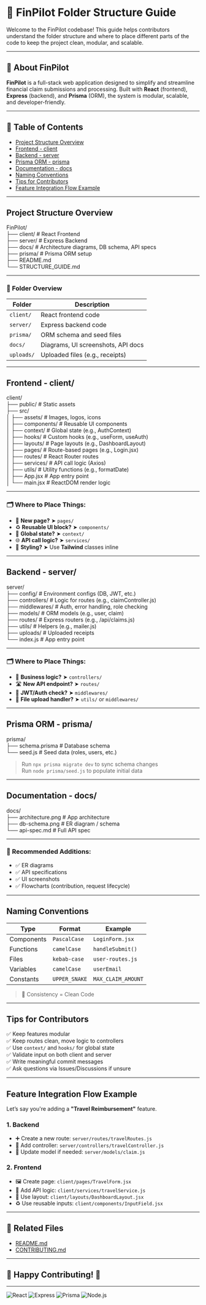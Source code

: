 # 🚀 FinPilot Folder Structure Guide

Welcome to the FinPilot codebase! This guide helps contributors understand the folder structure and where to place different parts of the code to keep the project clean, modular, and scalable.

---

## 🧾 About FinPilot

**FinPilot** is a full-stack web application designed to simplify and streamline financial claim submissions and processing. Built with **React** (frontend), **Express** (backend), and **Prisma** (ORM), the system is modular, scalable, and developer-friendly.

---

## 📑 Table of Contents

- [Project Structure Overview](#project-structure-overview)
- [Frontend - client](#frontend---client)
- [Backend - server](#backend---server)
- [Prisma ORM - prisma](#prisma-orm---prisma)
- [Documentation - docs](#documentation---docs)
- [Naming Conventions](#naming-conventions)
- [Tips for Contributors](#tips-for-contributors)
- [Feature Integration Flow Example](#feature-integration-flow-example)

---

## Project Structure Overview

FinPilot/  
├── client/                 # React Frontend  
├── server/                 # Express Backend  
├── docs/                   # Architecture diagrams, DB schema, API specs  
├── prisma/                 # Prisma ORM setup  
├── README.md  
└── STRUCTURE_GUIDE.md

---

### 📁 Folder Overview

| Folder     | Description                        |
| ---------- | ---------------------------------- |
| `client/`  | React frontend code                |
| `server/`  | Express backend code               |
| `prisma/`  | ORM schema and seed files          |
| `docs/`    | Diagrams, UI screenshots, API docs |
| `uploads/` | Uploaded files (e.g., receipts)    |

---

## Frontend - client/

client/  
├── public/                 # Static assets  
├── src/  
│ ├── assets/               # Images, logos, icons  
│ ├── components/           # Reusable UI components  
│ ├── context/              # Global state (e.g., AuthContext)  
│ ├── hooks/                # Custom hooks (e.g., useForm, useAuth)  
│ ├── layouts/              # Page layouts (e.g., DashboardLayout)  
│ ├── pages/                # Route-based pages (e.g., Login.jsx)  
│ ├── routes/               # React Router routes  
│ ├── services/             # API call logic (Axios)  
│ ├── utils/                # Utility functions (e.g., formatDate)  
│ ├── App.jsx               # App entry point  
│ └── main.jsx              # ReactDOM render logic

---

### 🗂️ Where to Place Things:

- 📄 **New page?** ➤ `pages/`
- ♻️ **Reusable UI block?** ➤ `components/`
- 🧠 **Global state?** ➤ `context/`
- 🌐 **API call logic?** ➤ `services/`
- 🎨 **Styling?** ➤ Use **Tailwind** classes inline

---

## Backend - server/

server/  
├── config/                 # Environment configs (DB, JWT, etc.)  
├── controllers/            # Logic for routes (e.g., claimController.js)  
├── middlewares/            # Auth, error handling, role checking  
├── models/                 # ORM models (e.g., user, claim)  
├── routes/                 # Express routers (e.g., /api/claims.js)  
├── utils/                  # Helpers (e.g., mailer.js)  
├── uploads/                # Uploaded receipts  
└── index.js                # App entry point

---

### 🗂️ Where to Place Things:

- 🧠 **Business logic?** ➤ `controllers/`
- 🛣️ **New API endpoint?** ➤ `routes/`
- 🔐 **JWT/Auth check?** ➤ `middlewares/`
- 📁 **File upload handler?** ➤ `utils/` or `middlewares/`

---

## Prisma ORM - prisma/

prisma/  
├── schema.prisma             # Database schema  
└── seed.js                   # Seed data (roles, users, etc.)

> Run `npx prisma migrate dev` to sync schema changes  
> Run `node prisma/seed.js` to populate initial data

---

## Documentation - docs/

docs/  
├── architecture.png           # App architecture  
├── db-schema.png              # ER diagram / schema  
└── api-spec.md                # Full API spec

---

### 📝 Recommended Additions:

- ✅ ER diagrams
- ✅ API specifications
- ✅ UI screenshots
- ✅ Flowcharts (contribution, request lifecycle)

---

## Naming Conventions

| Type       | Format        | Example            |
| ---------- | ------------- | ------------------ |
| Components | `PascalCase`  | `LoginForm.jsx`    |
| Functions  | `camelCase`   | `handleSubmit()`   |
| Files      | `kebab-case`  | `user-routes.js`   |
| Variables  | `camelCase`   | `userEmail`        |
| Constants  | `UPPER_SNAKE` | `MAX_CLAIM_AMOUNT` |

> 🔁 Consistency = Clean Code

---

## Tips for Contributors

✅ Keep features modular  
✅ Keep routes clean, move logic to controllers  
✅ Use `context/` and `hooks/` for global state  
✅ Validate input on both client and server  
✅ Write meaningful commit messages  
✅ Ask questions via Issues/Discussions if unsure

---

## Feature Integration Flow Example

Let’s say you're adding a **"Travel Reimbursement"** feature.

### 1. Backend

- ➕ Create a new route: `server/routes/travelRoutes.js`
- 🧠 Add controller: `server/controllers/travelController.js`
- 🧩 Update model if needed: `server/models/claim.js`

### 2. Frontend

- 🖼️ Create page: `client/pages/TravelForm.jsx`
- 🔗 Add API logic: `client/services/travelService.js`
- 📐 Use layout: `client/layouts/DashboardLayout.jsx`
- ♻️ Use reusable inputs: `client/components/InputField.jsx`

---

## 📎 Related Files

- [README.md](./README.md)
- [CONTRIBUTING.md](./CONTRIBUTING.md)

---

## 🏁 Happy Contributing! 🚀

---

![React](https://img.shields.io/badge/frontend-react-blue)
![Express](https://img.shields.io/badge/backend-express-green)
![Prisma](https://img.shields.io/badge/ORM-prisma-blueviolet)
![Node.js](https://img.shields.io/badge/runtime-node.js-brightgreen)
